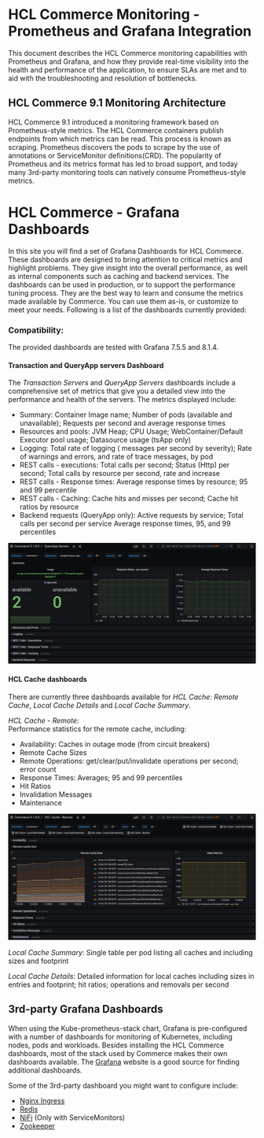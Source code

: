 # HCL Commerce Monitoring - Prometheus and Grafana Integration

This document describes the HCL Commerce monitoring capabilities with Prometheus and Grafana, and how they provide real-time visibility into the health and performance of the application, to ensure SLAs are met and to aid with the troubleshooting and resolution of bottlenecks.

## HCL Commerce 9.1 Monitoring Architecture

HCL Commerce 9.1 introduced a monitoring framework based on Prometheus-style metrics. The HCL Commerce containers publish endpoints from which metrics can be read. This process is known as scraping. Prometheus discovers the pods to scrape by the use of annotations or ServiceMonitor definitions(CRD). The popularity of Prometheus and its metrics format has led to broad support, and today many 3rd-party monitoring tools can natively consume Prometheus-style metrics.

# HCL Commerce - Grafana Dashboards

In this site you will find a set of Grafana Dashboards for HCL Commerce. These dashboards are designed to bring attention to critical metrics and highlight problems. They give insight into the overall performance, as well as internal components such as caching and backend services. The dashboards can be used in production, or to support the performance tuning process. They are the best way to learn and consume the metrics made available by Commerce. You can use them as-is, or customize to meet your needs. Following is a list of the dashboards currently provided:

### Compatibility:

The provided dashboards are tested with Grafana 7.5.5 and 8.1.4.


#### Transaction and QueryApp servers Dashboard

The _Transaction Servers_ and _QueryApp Servers_ dashboards include a comprehensive set of metrics that give you a detailed view into the performance and health of the servers.
The metrics displayed include:
- Summary: Container Image name; Number of pods (available and unavailable); Requests per second and average response times
- Resources and pools: JVM Heap; CPU Usage; WebContainer/Default Executor pool usage; Datasource usage (tsApp only)
- Logging: Total rate of logging ( messages per second by severity); Rate of warnings and errors, and rate of trace messages, by pod
- REST calls - executions: Total calls per second; Status (Http) per second; Total calls by resource per second, rate and increase
- REST calls - Response times: Average response times by resource; 95 and 99 percentile
- REST calls - Caching: Cache hits and misses per second; Cache hit ratios by resource
- Backend requests (QueryApp only): Active requests by service; Total calls per second per service Average response times, 95, and 99 percentiles

![QueryApp Dashboard](images/query_app.jpg)


#### HCL Cache dashboards

There are currently three dashboards available for _HCL Cache: Remote Cache_, _Local Cache Details_ and _Local Cache Summary_.

*HCL Cache - Remote*:  
Performance statistics for the remote cache, including:
- Availability: Caches in outage mode (from circuit breakers)
- Remote Cache Sizes
- Remote Operations: get/clear/put/invalidate operations per second; error count
- Response Times: Averages; 95 and 99 percentiles
- Hit Ratios
- Invalidation Messages
- Maintenance

![Remote Cache Dashboard](images/hcl_cache_remote.jpg)

*Local Cache Summary*:
Single table per pod listing all caches and including sizes and footprint

*Local Cache Details*:
Detailed information for local caches including sizes in entries and footprint; hit ratios; operations and removals per second

## 3rd-party Grafana Dashboards

When using the Kube-prometheus-stack chart, Grafana is pre-configured with a number of dashboards for monitoring of Kubernetes, including nodes, pods and workloads. 
Besides installing the HCL Commerce dashboards, most of the stack used by Commerce makes their own dashboards available. The [Grafana](https://grafana.com/grafana/dashboards) website is a good source for finding additional dashboards.

Some of the 3rd-party dashboard you might want to configure include:
- [Nginx Ingress](https://github.com/kubernetes/ingress-nginx/tree/main/deploy/grafana/dashboards)
- [Redis](https://grafana.com/grafana/dashboards/11835)
- [NiFi](https://grafana.com/grafana/dashboards/12375) (Only with ServiceMonitors)
- [Zookeeper](https://grafana.com/grafana/dashboards/10465)
